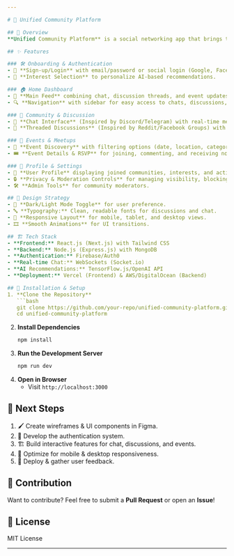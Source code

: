 ```yaml
---

# 🏡 Unified Community Platform  

## 📌 Overview  
**Unified Community Platform** is a social networking app that brings together real-time chat, discussion forums, and event management into one seamless experience. Users can join communities, engage in discussions, and discover events tailored to their interests, all powered by AI-driven recommendations.  

## ✨ Features  

### 🛠 Onboarding & Authentication  
- 🔐 **Sign-up/Login** with email/password or social login (Google, Facebook, GitHub).  
- 🎯 **Interest Selection** to personalize AI-based recommendations.  

### 🏠 Home Dashboard  
- 📜 **Main Feed** combining chat, discussion threads, and event updates.  
- 🔍 **Navigation** with sidebar for easy access to chats, discussions, events, and profile.  

### 💬 Community & Discussion  
- 💬 **Chat Interface** (Inspired by Discord/Telegram) with real-time messaging, images, and voice notes.  
- 🧵 **Threaded Discussions** (Inspired by Reddit/Facebook Groups) with upvote/downvote system and rich text editor.  

### 🎉 Events & Meetups  
- 📅 **Event Discovery** with filtering options (date, location, category).  
- 🎟️ **Event Details & RSVP** for joining, commenting, and receiving notifications.  

### 👤 Profile & Settings  
- 🏅 **User Profile** displaying joined communities, interests, and activity history.  
- 🔒 **Privacy & Moderation Controls** for managing visibility, blocking users, and reporting issues.  
- 🛠 **Admin Tools** for community moderators.  

## 🎨 Design Strategy  
- 🌙 **Dark/Light Mode Toggle** for user preference.  
- 🔤 **Typography:** Clean, readable fonts for discussions and chat.  
- 📱 **Responsive Layout** for mobile, tablet, and desktop views.  
- 🎞 **Smooth Animations** for UI transitions.  

## 🏗️ Tech Stack  
- **Frontend:** React.js (Next.js) with Tailwind CSS  
- **Backend:** Node.js (Express.js) with MongoDB  
- **Authentication:** Firebase/Auth0  
- **Real-time Chat:** WebSockets (Socket.io)  
- **AI Recommendations:** TensorFlow.js/OpenAI API  
- **Deployment:** Vercel (Frontend) & AWS/DigitalOcean (Backend)  

## 🚀 Installation & Setup  
1. **Clone the Repository**  
   ```bash
   git clone https://github.com/your-repo/unified-community-platform.git
   cd unified-community-platform
   ```  
2. **Install Dependencies**  
   ```bash
   npm install
   ```  
3. **Run the Development Server**  
   ```bash
   npm run dev
   ```  
4. **Open in Browser**  
   - Visit `http://localhost:3000`  

## 📌 Next Steps  
1. 🖌 Create wireframes & UI components in Figma.  
2. 🔧 Develop the authentication system.  
3. 🏗 Build interactive features for chat, discussions, and events.  
4. 📱 Optimize for mobile & desktop responsiveness.  
5. 🚀 Deploy & gather user feedback.  

## 🤝 Contribution  
Want to contribute? Feel free to submit a **Pull Request** or open an **Issue**!  

## 📜 License  
MIT License  

---
```

